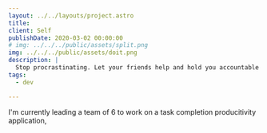 ```yaml
---
layout: ../../layouts/project.astro
title: 
client: Self
publishDate: 2020-03-02 00:00:00
# img: ../../../public/assets/split.png
img: ../../../public/assets/doit.png
description: |
  Stop procrastinating. Let your friends help and hold you accountable for the most important things. 
tags:
  - dev

---
```


I'm currently leading a team of 6 to work on a task completion producitivity application, 




